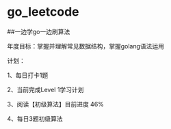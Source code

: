 # go_leetcode
##一边学go一边刷算法

年度目标：掌握并理解常见数据结构，掌握golang语法运用

计划：

1、每日打卡1题

2、当前完成Level 1学习计划

3、阅读【初级算法】目前进度 46%

4、每日3题初级算法
